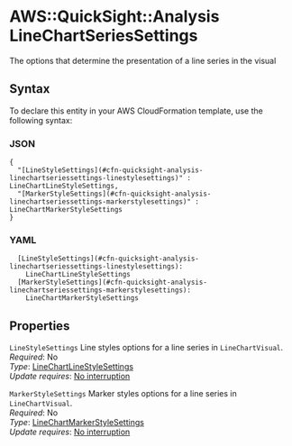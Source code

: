 # AWS::QuickSight::Analysis LineChartSeriesSettings<a name="aws-properties-quicksight-analysis-linechartseriessettings"></a>

The options that determine the presentation of a line series in the visual

## Syntax<a name="aws-properties-quicksight-analysis-linechartseriessettings-syntax"></a>

To declare this entity in your AWS CloudFormation template, use the following syntax:

### JSON<a name="aws-properties-quicksight-analysis-linechartseriessettings-syntax.json"></a>

```
{
  "[LineStyleSettings](#cfn-quicksight-analysis-linechartseriessettings-linestylesettings)" : LineChartLineStyleSettings,
  "[MarkerStyleSettings](#cfn-quicksight-analysis-linechartseriessettings-markerstylesettings)" : LineChartMarkerStyleSettings
}
```

### YAML<a name="aws-properties-quicksight-analysis-linechartseriessettings-syntax.yaml"></a>

```
  [LineStyleSettings](#cfn-quicksight-analysis-linechartseriessettings-linestylesettings):
    LineChartLineStyleSettings
  [MarkerStyleSettings](#cfn-quicksight-analysis-linechartseriessettings-markerstylesettings):
    LineChartMarkerStyleSettings
```

## Properties<a name="aws-properties-quicksight-analysis-linechartseriessettings-properties"></a>

`LineStyleSettings` <a name="cfn-quicksight-analysis-linechartseriessettings-linestylesettings"></a>
Line styles options for a line series in `LineChartVisual`\.  
_Required_: No  
_Type_: [LineChartLineStyleSettings](aws-properties-quicksight-analysis-linechartlinestylesettings.md)  
_Update requires_: [No interruption](https://docs.aws.amazon.com/AWSCloudFormation/latest/UserGuide/using-cfn-updating-stacks-update-behaviors.html#update-no-interrupt)

`MarkerStyleSettings` <a name="cfn-quicksight-analysis-linechartseriessettings-markerstylesettings"></a>
Marker styles options for a line series in `LineChartVisual`\.  
_Required_: No  
_Type_: [LineChartMarkerStyleSettings](aws-properties-quicksight-analysis-linechartmarkerstylesettings.md)  
_Update requires_: [No interruption](https://docs.aws.amazon.com/AWSCloudFormation/latest/UserGuide/using-cfn-updating-stacks-update-behaviors.html#update-no-interrupt)
